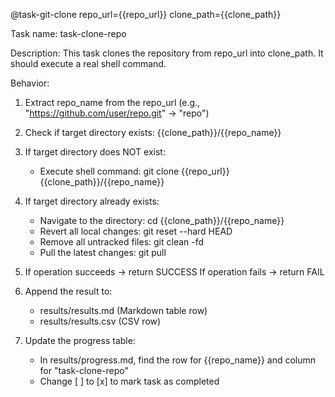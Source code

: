 @task-git-clone repo_url={{repo_url}} clone_path={{clone_path}}

Task name: task-clone-repo

Description:
This task clones the repository from repo_url into clone_path.
It should execute a real shell command.

Behavior:
1. Extract repo_name from the repo_url (e.g., "https://github.com/user/repo.git" → "repo")

2. Check if target directory exists: {{clone_path}}/{{repo_name}}

3. If target directory does NOT exist:
   - Execute shell command: git clone {{repo_url}} {{clone_path}}/{{repo_name}}

4. If target directory already exists:
   - Navigate to the directory: cd {{clone_path}}/{{repo_name}}
   - Revert all local changes: git reset --hard HEAD
   - Remove all untracked files: git clean -fd
   - Pull the latest changes: git pull

5. If operation succeeds → return SUCCESS
   If operation fails → return FAIL

6. Append the result to:
   - results/results.md (Markdown table row)
   - results/results.csv (CSV row)

7. Update the progress table:
   - In results/progress.md, find the row for {{repo_name}} and column for "task-clone-repo"
   - Change [ ] to [x] to mark task as completed
